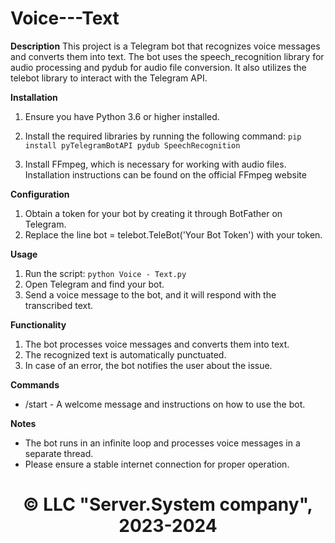 # Voice---Text
**Description**
This project is a Telegram bot that recognizes voice messages and converts them into text. The bot uses the speech_recognition library for audio processing and pydub for audio file conversion. It also utilizes the telebot library to interact with the Telegram API.

**Installation**
1. Ensure you have Python 3.6 or higher installed.

2. Install the required libraries by running the following command:
```pip install pyTelegramBotAPI pydub SpeechRecognition```
3. Install FFmpeg, which is necessary for working with audio files. Installation instructions can be found on the <a src="https://ffmpeg.org/download.html">official FFmpeg website</a>

**Configuration**
1. Obtain a token for your bot by creating it through BotFather on Telegram.
2. Replace the line bot = telebot.TeleBot('Your Bot Token') with your token.

**Usage**
1. Run the script: ```python Voice - Text.py```
2. Open Telegram and find your bot.
3. Send a voice message to the bot, and it will respond with the transcribed text.

**Functionality**
1. The bot processes voice messages and converts them into text.
2. The recognized text is automatically punctuated.
3. In case of an error, the bot notifies the user about the issue.

**Commands**
 - /start - A welcome message and instructions on how to use the bot.

**Notes**
 - The bot runs in an infinite loop and processes voice messages in a separate thread.
 - Please ensure a stable internet connection for proper operation.

<div align="center"><h1>© LLC "Server.System company", 2023-2024</h1></div>
